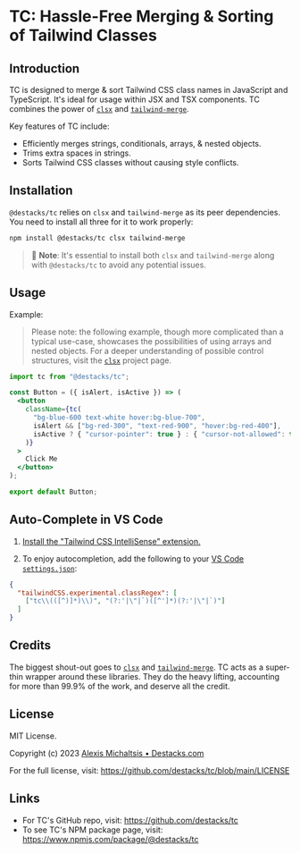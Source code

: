 # TC: Hassle-Free Merging & Sorting of Tailwind Classes

## Introduction

TC is designed to merge & sort Tailwind CSS class names in JavaScript and TypeScript. It's ideal for usage within JSX and TSX components. TC combines the power of [`clsx`](https://github.com/lukeed/clsx) and [`tailwind-merge`](https://github.com/dcastil/tailwind-merge).

Key features of TC include:

- Efficiently merges strings, conditionals, arrays, & nested objects.
- Trims extra spaces in strings.
- Sorts Tailwind CSS classes without causing style conflicts.

## Installation

`@destacks/tc` relies on `clsx` and `tailwind-merge` as its peer dependencies. You need to install all three for it to work properly:

```bash
npm install @destacks/tc clsx tailwind-merge
```

> 🔔 **Note**: It's essential to install both `clsx` and `tailwind-merge` along with `@destacks/tc` to avoid any potential issues.

## Usage

Example:

> Please note: the following example, though more complicated than a typical use-case, showcases the possibilities of using arrays and nested objects. For a deeper understanding of possible control structures, visit the [`clsx`](https://github.com/lukeed/clsx) project page.

```jsx
import tc from "@destacks/tc";

const Button = ({ isAlert, isActive }) => (
  <button
    className={tc(
      "bg-blue-600 text-white hover:bg-blue-700",
      isAlert && ["bg-red-300", "text-red-900", "hover:bg-red-400"],
      isActive ? { "cursor-pointer": true } : { "cursor-not-allowed": true }
    )}
  >
    Click Me
  </button>
);

export default Button;
```

## Auto-Complete in VS Code

1. [Install the "Tailwind CSS IntelliSense" extension.](https://marketplace.visualstudio.com/items?itemName=bradlc.vscode-tailwindcss)

2. To enjoy autocompletion, add the following to your [VS Code `settings.json`](https://code.visualstudio.com/docs/getstarted/settings):

```json
{
  "tailwindCSS.experimental.classRegex": [
    ["tc\\(([^)]*)\\)", "(?:'|\"|`)([^']*)(?:'|\"|`)"]
  ]
}
```

## Credits

The biggest shout-out goes to [`clsx`](https://github.com/lukeed/clsx) and [`tailwind-merge`](https://github.com/dcastil/tailwind-merge). TC acts as a super-thin wrapper around these libraries. They do the heavy lifting, accounting for more than 99.9% of the work, and deserve all the credit.

## License

MIT License.

Copyright (c) 2023 [Alexis Michaltsis • Destacks.com](https://destacks.com/)

For the full license, visit: https://github.com/destacks/tc/blob/main/LICENSE

## Links

- For TC's GitHub repo, visit: https://github.com/destacks/tc
- To see TC's NPM package page, visit: https://www.npmjs.com/package/@destacks/tc
